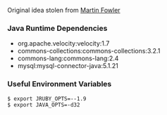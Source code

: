 Original idea stolen from [Martin Fowler](http://martinfowler.com/bliki/JRubyVelocity.html)

### Java Runtime Dependencies
- org.apache.velocity:velocity:1.7
- commons-collections:commons-collections:3.2.1
- commons-lang:commons-lang:2.4
- mysql:mysql-connector-java:5.1.21

### Useful Environment Variables

    $ export JRUBY_OPTS=--1.9
    $ export JAVA_OPTS=-d32

